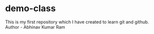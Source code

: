 # demo-class
This is my first repository which I have  created to learn git and github.
<br/>
Author - Abhinav Kumar Ram

